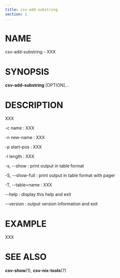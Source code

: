 ```yaml
---
title: csv-add-substring
section: 1
...
```


# NAME #

csv-add-substring - XXX

# SYNOPSIS #

**csv-add-substring** [OPTION]...

# DESCRIPTION #

XXX

-c name
:   XXX

-n new-name
:   XXX

-p start-pos
:   XXX

-l length
:   XXX

-s, --show
:   print output in table format

-S, --show-full
:   print output in table format with pager

-T, --table=name
:   XXX

--help
:   display this help and exit

--version
:   output version information and exit

# EXAMPLE #

XXX

# SEE ALSO #

**csv-show**(1), **csv-nix-tools**(7)
